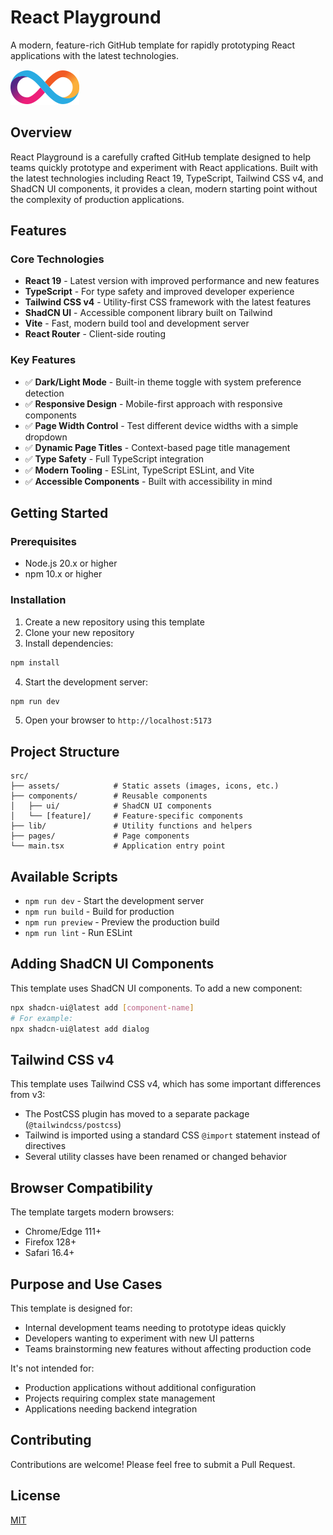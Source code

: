# React Playground

A modern, feature-rich GitHub template for rapidly prototyping React applications with the latest technologies.

![React Playground](public/dfinity-logo.svg)

## Overview

React Playground is a carefully crafted GitHub template designed to help teams quickly prototype and experiment with React applications. Built with the latest technologies including React 19, TypeScript, Tailwind CSS v4, and ShadCN UI components, it provides a clean, modern starting point without the complexity of production applications.

## Features

### Core Technologies

- **React 19** - Latest version with improved performance and new features
- **TypeScript** - For type safety and improved developer experience
- **Tailwind CSS v4** - Utility-first CSS framework with the latest features
- **ShadCN UI** - Accessible component library built on Tailwind
- **Vite** - Fast, modern build tool and development server
- **React Router** - Client-side routing

### Key Features

- ✅ **Dark/Light Mode** - Built-in theme toggle with system preference detection
- ✅ **Responsive Design** - Mobile-first approach with responsive components
- ✅ **Page Width Control** - Test different device widths with a simple dropdown
- ✅ **Dynamic Page Titles** - Context-based page title management
- ✅ **Type Safety** - Full TypeScript integration
- ✅ **Modern Tooling** - ESLint, TypeScript ESLint, and Vite
- ✅ **Accessible Components** - Built with accessibility in mind

## Getting Started

### Prerequisites

- Node.js 20.x or higher
- npm 10.x or higher

### Installation

1. Create a new repository using this template
2. Clone your new repository
3. Install dependencies:

```bash
npm install
```

4. Start the development server:

```bash
npm run dev
```

5. Open your browser to `http://localhost:5173`

## Project Structure

```
src/
├── assets/            # Static assets (images, icons, etc.)
├── components/        # Reusable components
│   ├── ui/            # ShadCN UI components
│   └── [feature]/     # Feature-specific components
├── lib/               # Utility functions and helpers
├── pages/             # Page components
└── main.tsx           # Application entry point
```

## Available Scripts

- `npm run dev` - Start the development server
- `npm run build` - Build for production
- `npm run preview` - Preview the production build
- `npm run lint` - Run ESLint

## Adding ShadCN UI Components

This template uses ShadCN UI components. To add a new component:

```bash
npx shadcn-ui@latest add [component-name]
# For example:
npx shadcn-ui@latest add dialog
```

## Tailwind CSS v4

This template uses Tailwind CSS v4, which has some important differences from v3:

- The PostCSS plugin has moved to a separate package (`@tailwindcss/postcss`)
- Tailwind is imported using a standard CSS `@import` statement instead of directives
- Several utility classes have been renamed or changed behavior

## Browser Compatibility

The template targets modern browsers:

- Chrome/Edge 111+
- Firefox 128+
- Safari 16.4+

## Purpose and Use Cases

This template is designed for:

- Internal development teams needing to prototype ideas quickly
- Developers wanting to experiment with new UI patterns
- Teams brainstorming new features without affecting production code

It's not intended for:

- Production applications without additional configuration
- Projects requiring complex state management
- Applications needing backend integration

## Contributing

Contributions are welcome! Please feel free to submit a Pull Request.

## License

[MIT](LICENSE)
